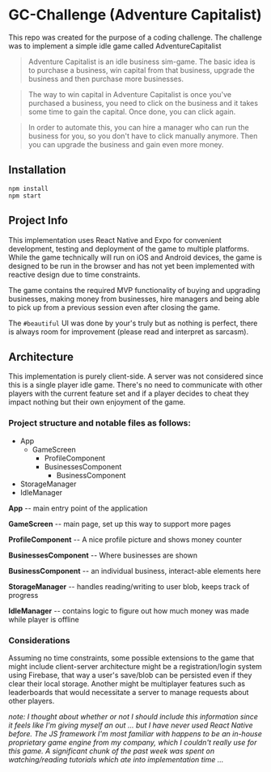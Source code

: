 # GC-Challenge (Adventure Capitalist)
This repo was created for the purpose of a coding challenge. The challenge was to implement a simple idle game called AdventureCapitalist

> Adventure Capitalist is an idle business sim-game. The basic idea is to purchase a business, win capital from that business, upgrade the business and then purchase more businesses.

>The way to win capital in Adventure Capitalist is once you've purchased a business, you need to click on the business and it takes some time to gain the capital. Once done, you can click again.

> In order to automate this, you can hire a manager who can run the business for you, so you don't have to click manually anymore. Then you can upgrade the business and gain even more money.

## Installation
    npm install
    npm start

## Project Info
This implementation uses React Native and Expo for convenient development, testing and deployment of the game to multiple platforms. While the game technically will run on iOS and Android devices, the game is designed to be run in the browser and has not yet been implemented with reactive design due to time constraints. 

The game contains the required MVP functionality of buying and upgrading businesses, making money from businesses, hire managers and being able to pick up from a previous session even after closing the game.

The `#beautiful` UI was done by your's truly but as nothing is perfect, there is always room for improvement (please read and interpret as sarcasm).

## Architecture
This implementation is purely client-side. A server was not considered since this is a single player idle game. There's no need to communicate with other players with the current feature set and if a player decides to cheat they impact nothing but their own enjoyment of the game. 

### Project structure and notable files as follows:

 - App
	 - GameScreen
		 - ProfileComponent
		 - BusinessesComponent
			 - BusinessComponent
 - StorageManager
 - IdleManager

**App** -- main entry point of the application

**GameScreen** -- main page, set up this way to support more pages

**ProfileComponent** -- A nice profile picture and shows money counter

**BusinessesComponent** -- Where businesses are shown

**BusinessComponent** -- an individual business, interact-able elements here

**StorageManager** -- handles reading/writing to user blob, keeps track of progress

**IdleManager** -- contains logic to figure out how much money was made while player is offline

### Considerations
Assuming no time constraints, some possible extensions to the game that might include client-server architecture might be a registration/login system using Firebase, that way a user's save/blob can be persisted even if they clear their local storage. Another might be multiplayer features such as leaderboards that would necessitate a server to manage requests about other players.

*note: I thought about whether or not I should include this information since it feels like I'm giving myself an out ... but I have never used React Native before. The JS framework I'm most familiar with happens to be an in-house proprietary game engine from my company, which I couldn't really use for this game. A significant chunk of the past week was spent on watching/reading tutorials which ate into implementation time ...*


